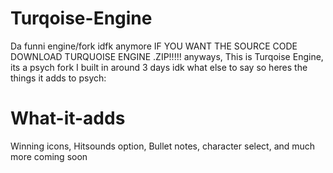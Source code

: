 
# Turqoise-Engine
Da funni engine/fork idfk anymore
IF YOU WANT THE SOURCE CODE DOWNLOAD TURQUOISE ENGINE .ZIP!!!!!
anyways, This is Turqoise Engine, its a psych fork I built in around 3 days idk what else to say so heres the things it adds to psych:
# What-it-adds
Winning icons,
Hitsounds option,
Bullet notes,
character select,
and much more coming soon
